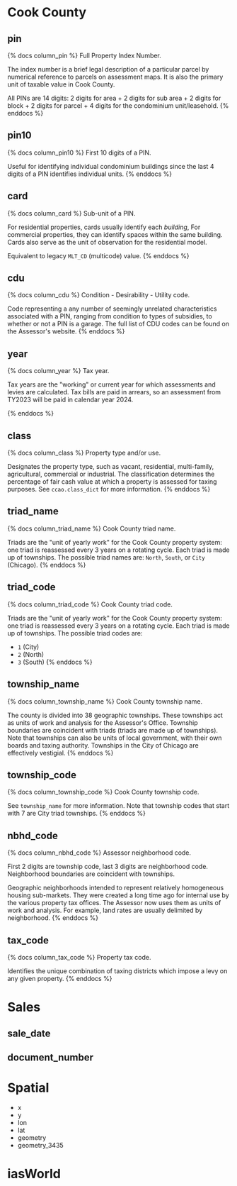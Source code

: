 # Cook County

## pin

{% docs column_pin %}
Full Property Index Number.

The index number is a brief legal description of a particular parcel by
numerical reference to parcels on assessment maps. It is also the primary unit
of taxable value in Cook County.

All PINs are 14 digits: 2 digits for area + 2 digits for sub area + 2 digits
for block + 2 digits for parcel + 4 digits for the condominium unit/leasehold.
{% enddocs %}

## pin10

{% docs column_pin10 %}
First 10 digits of a PIN.

Useful for identifying individual condominium buildings since the last 4
digits of a PIN identifies individual units.
{% enddocs %}

## card

{% docs column_card %}
Sub-unit of a PIN.

For residential properties, cards usually identify each *building*, For
commercial properties, they can identify spaces within the same building.
Cards also serve as the unit of observation for the residential model.

Equivalent to legacy `MLT_CD` (multicode) value.
{% enddocs %}

## cdu

{% docs column_cdu %}
Condition - Desirability - Utility code.

Code representing a any number of seemingly unrelated characteristics
associated with a PIN, ranging from condition to types of subsidies, to
whether or not a PIN is a garage. The full list of CDU codes can be found on
the Assessor's website.
{% enddocs %}

## year

{% docs column_year %}
Tax year.

Tax years are the "working" or current year for which assessments and levies
are calculated. Tax bills are paid in arrears, so an assessment from TY2023
will be paid in calendar year 2024.

{% enddocs %}

## class

{% docs column_class %}
Property type and/or use.

Designates the property type, such as vacant, residential, multi-family,
agricultural, commercial or industrial. The classification determines the
percentage of fair cash value at which a property is assessed for taxing
purposes. See `ccao.class_dict` for more information.
{% enddocs %}

## triad_name

{% docs column_triad_name %}
Cook County triad name.

Triads are the "unit of yearly work" for the Cook County property system:
one triad is reassessed every 3 years on a rotating cycle. Each triad is made
up of townships. The possible triad names are: `North`, `South`,
or `City` (Chicago).
{% enddocs %}

## triad_code

{% docs column_triad_code %}
Cook County triad code.

Triads are the "unit of yearly work" for the Cook County property system:
one triad is reassessed every 3 years on a rotating cycle. Each triad is made
up of townships. The possible triad codes are:

- `1` (City)
- `2` (North)
- `3` (South)
{% enddocs %}

## township_name

{% docs column_township_name %}
Cook County township name.

The county is divided into 38 geographic townships. These townships act as
units of work and analysis for the Assessor's Office. Township boundaries are
coincident with triads (triads are made up of townships). Note that townships
can also be units of local government, with their own boards and taxing
authority. Townships in the City of Chicago are effectively vestigial.
{% enddocs %}

## township_code

{% docs column_township_code %}
Cook County township code.

See `township_name` for more information. Note that township codes that start
with 7 are City triad townships.
{% enddocs %}

## nbhd_code

{% docs column_nbhd_code %}
Assessor neighborhood code.

First 2 digits are township code, last 3 digits are neighborhood code.
Neighborhood boundaries are coincident with townships.

Geographic neighborhoods intended to represent relatively homogeneous
housing sub-markets. They were created a long time ago for internal use by the
various property tax offices. The Assessor now uses them as units of work and
analysis. For example, land rates are usually delimited by neighborhood.
{% enddocs %}

## tax_code

{% docs column_tax_code %}
Property tax code.

Identifies the unique combination of taxing districts which impose a levy
on any given property.
{% enddocs %}

# Sales

## sale_date

## document_number

# Spatial

- x
- y
- lon
- lat
- geometry
- geometry_3435

# iasWorld
